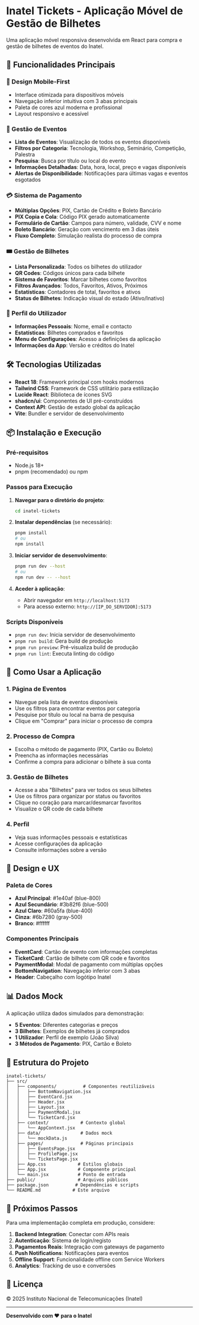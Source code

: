 # Inatel Tickets - Aplicação Móvel de Gestão de Bilhetes

Uma aplicação móvel responsiva desenvolvida em React para compra e gestão de bilhetes de eventos do Inatel.

## 🚀 Funcionalidades Principais

### 📱 Design Mobile-First
- Interface otimizada para dispositivos móveis
- Navegação inferior intuitiva com 3 abas principais
- Paleta de cores azul moderna e profissional
- Layout responsivo e acessível

### 🎫 Gestão de Eventos
- **Lista de Eventos**: Visualização de todos os eventos disponíveis
- **Filtros por Categoria**: Tecnologia, Workshop, Seminário, Competição, Palestra
- **Pesquisa**: Busca por título ou local do evento
- **Informações Detalhadas**: Data, hora, local, preço e vagas disponíveis
- **Alertas de Disponibilidade**: Notificações para últimas vagas e eventos esgotados

### 💳 Sistema de Pagamento
- **Múltiplas Opções**: PIX, Cartão de Crédito e Boleto Bancário
- **PIX Copia e Cola**: Código PIX gerado automaticamente
- **Formulário de Cartão**: Campos para número, validade, CVV e nome
- **Boleto Bancário**: Geração com vencimento em 3 dias úteis
- **Fluxo Completo**: Simulação realista do processo de compra

### 🎟️ Gestão de Bilhetes
- **Lista Personalizada**: Todos os bilhetes do utilizador
- **QR Codes**: Códigos únicos para cada bilhete
- **Sistema de Favoritos**: Marcar bilhetes como favoritos
- **Filtros Avançados**: Todos, Favoritos, Ativos, Próximos
- **Estatísticas**: Contadores de total, favoritos e ativos
- **Status de Bilhetes**: Indicação visual do estado (Ativo/Inativo)

### 👤 Perfil do Utilizador
- **Informações Pessoais**: Nome, email e contacto
- **Estatísticas**: Bilhetes comprados e favoritos
- **Menu de Configurações**: Acesso a definições da aplicação
- **Informações da App**: Versão e créditos do Inatel

## 🛠️ Tecnologias Utilizadas

- **React 18**: Framework principal com hooks modernos
- **Tailwind CSS**: Framework de CSS utilitário para estilização
- **Lucide React**: Biblioteca de ícones SVG
- **shadcn/ui**: Componentes de UI pré-construídos
- **Context API**: Gestão de estado global da aplicação
- **Vite**: Bundler e servidor de desenvolvimento

## 📦 Instalação e Execução

### Pré-requisitos
- Node.js 18+ 
- pnpm (recomendado) ou npm

### Passos para Execução

1. **Navegar para o diretório do projeto**:
   ```bash
   cd inatel-tickets
   ```

2. **Instalar dependências** (se necessário):
   ```bash
   pnpm install
   # ou
   npm install
   ```

3. **Iniciar servidor de desenvolvimento**:
   ```bash
   pnpm run dev --host
   # ou
   npm run dev -- --host
   ```

4. **Aceder à aplicação**:
   - Abrir navegador em `http://localhost:5173`
   - Para acesso externo: `http://[IP_DO_SERVIDOR]:5173`

### Scripts Disponíveis

- `pnpm run dev`: Inicia servidor de desenvolvimento
- `pnpm run build`: Gera build de produção
- `pnpm run preview`: Pré-visualiza build de produção
- `pnpm run lint`: Executa linting do código

## 📱 Como Usar a Aplicação

### 1. Página de Eventos
- Navegue pela lista de eventos disponíveis
- Use os filtros para encontrar eventos por categoria
- Pesquise por título ou local na barra de pesquisa
- Clique em "Comprar" para iniciar o processo de compra

### 2. Processo de Compra
- Escolha o método de pagamento (PIX, Cartão ou Boleto)
- Preencha as informações necessárias
- Confirme a compra para adicionar o bilhete à sua conta

### 3. Gestão de Bilhetes
- Acesse a aba "Bilhetes" para ver todos os seus bilhetes
- Use os filtros para organizar por status ou favoritos
- Clique no coração para marcar/desmarcar favoritos
- Visualize o QR code de cada bilhete

### 4. Perfil
- Veja suas informações pessoais e estatísticas
- Acesse configurações da aplicação
- Consulte informações sobre a versão

## 🎨 Design e UX

### Paleta de Cores
- **Azul Principal**: #1e40af (blue-800)
- **Azul Secundário**: #3b82f6 (blue-500)
- **Azul Claro**: #60a5fa (blue-400)
- **Cinza**: #6b7280 (gray-500)
- **Branco**: #ffffff

### Componentes Principais
- **EventCard**: Cartão de evento com informações completas
- **TicketCard**: Cartão de bilhete com QR code e favoritos
- **PaymentModal**: Modal de pagamento com múltiplas opções
- **BottomNavigation**: Navegação inferior com 3 abas
- **Header**: Cabeçalho com logótipo Inatel

## 📊 Dados Mock

A aplicação utiliza dados simulados para demonstração:

- **5 Eventos**: Diferentes categorias e preços
- **3 Bilhetes**: Exemplos de bilhetes já comprados
- **1 Utilizador**: Perfil de exemplo (João Silva)
- **3 Métodos de Pagamento**: PIX, Cartão e Boleto

## 🔧 Estrutura do Projeto

```
inatel-tickets/
├── src/
│   ├── components/          # Componentes reutilizáveis
│   │   ├── BottomNavigation.jsx
│   │   ├── EventCard.jsx
│   │   ├── Header.jsx
│   │   ├── Layout.jsx
│   │   ├── PaymentModal.jsx
│   │   └── TicketCard.jsx
│   ├── context/            # Contexto global
│   │   └── AppContext.jsx
│   ├── data/               # Dados mock
│   │   └── mockData.js
│   ├── pages/              # Páginas principais
│   │   ├── EventsPage.jsx
│   │   ├── ProfilePage.jsx
│   │   └── TicketsPage.jsx
│   ├── App.css            # Estilos globais
│   ├── App.jsx            # Componente principal
│   └── main.jsx           # Ponto de entrada
├── public/                # Arquivos públicos
├── package.json          # Dependências e scripts
└── README.md            # Este arquivo
```

## 🚀 Próximos Passos

Para uma implementação completa em produção, considere:

1. **Backend Integration**: Conectar com APIs reais
2. **Autenticação**: Sistema de login/registo
3. **Pagamentos Reais**: Integração com gateways de pagamento
4. **Push Notifications**: Notificações para eventos
5. **Offline Support**: Funcionalidade offline com Service Workers
6. **Analytics**: Tracking de uso e conversões

## 📄 Licença

© 2025 Instituto Nacional de Telecomunicações (Inatel)

---

**Desenvolvido com ❤️ para o Inatel**

